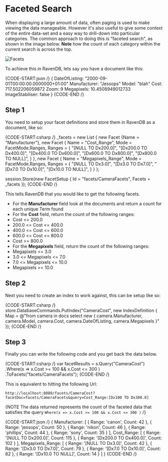 ﻿# Faceted Search

When displaying a large amount of data, often paging is used to make viewing the data manageable. However it's also useful to give some context of the entire data-set and a easy way to drill-down into particular categories. The common approach to doing this is "faceted search", as shown in the image below. __Note__ how the count of each category within the current search is across the top.

![Facets](images\CNET_faceted_search_2.jpg)

To achieve this in RavenDB, lets say you have a document like this:

{CODE-START:json /}
{ 
    DateOfListing: "2000-09-01T00:00:00.0000000+01:00" 
    Manufacturer: "Jessops" 
    Model: "blah" 
    Cost: 717.502206059872 
    Zoom: 9 
    Megapixels: 10.4508949012733 
    ImageStabiliser: false 
}
{CODE-END /}

## Step 1

You need to setup your facet definitions and store them in RavenDB as a document, like so:

{CODE-START:csharp /}
_facets = new List<Facet>
                        {
                            new Facet {Name = "Manufacturer"},
                            new Facet
                                {
                                    Name = "Cost_Range",
                                    Mode = FacetMode.Ranges,
                                    Ranges =
                                        {
                                            "[NULL TO Dx200.0]",
                                            "[Dx200.0 TO Dx400.0]",
                                            "[Dx400.0 TO Dx600.0]",
                                            "[Dx600.0 TO Dx800.0]",
                                            "[Dx800.0 TO NULL]",
                                        }
                                },
                            new Facet
                                {
                                    Name = "Megapixels_Range",
                                    Mode = FacetMode.Ranges,
                                    Ranges =
                                        {
                                            "[NULL TO Dx3.0]",
                                            "[Dx3.0 TO Dx7.0]",
                                            "[Dx7.0 TO Dx10.0]",
                                            "[Dx10.0 TO NULL]",
                                        }
                                }
                        };
                        
session.Store(new FacetSetup { Id = "facets/CameraFacets", Facets = _facets });
{CODE-END /}

This tells RavenDB that you would like to get the following facets.

* For the **Manufacturer** field look at the documents and return a count for each unique Term found
* For the **Cost** field, return the count of the following ranges:
 * Cost <= 200.0
 * 200.0 <= Cost <= 400.0
 * 400.0 <= Cost <= 600.0
 * 600.0 <= Cost <= 800.0
 * Cost >= 800.0
* For the **Megapixels** field, return the count of the following ranges:
 * Megapixels <= 3.0
 * 3.0 <= Megapixels <= 7.0
 * 7.0 <= Megapixels <= 10.0
 * Megapixels >= 10.0

## Step 2

Next you need to create an index to work against, this can be setup like so:

{CODE-START:csharp /}
store.DatabaseCommands.PutIndex("CameraCost",
                            new IndexDefinition
                            {
                                Map = @"from camera in docs 
                                    select new 
                                    { 
                                        camera.Manufacturer, 
                                        camera.Model, 
                                        camera.Cost,
                                        camera.DateOfListing,
                                        camera.Megapixels
                                    }"
                            });
{CODE-END /}

## Step 3

Finally you can write the following code and you get back the data below.

{CODE-START:csharp /}
var facetResults = s.Query<Camera>("CameraCost") 
                        .Where(x => x.Cost >= 100 && x.Cost <= 300 ) 
                        .ToFacets("facets/CameraFacets");
{CODE-END /}

This is equivalent to hitting the following Url:

    http://localhost:8080/facets/CameraCost?facetDoc=facets/CameraFacets&query=Cost_Range:[Dx100 TO Dx300.0]

{NOTE The data returned represents the count of the faceted data that satisfies the query `Where(x => x.Cost >= 100 && x.Cost <= 300 )` /}

{CODE-START:json /}
{
   Manufacturer: [
      {
         Range: 'canon',
         Count: 42
      },
      {
         Range: 'jessops',
         Count: 50
      },
      {
         Range: 'nikon',
         Count: 46
      },
      {
         Range: 'phillips',
         Count: 44
      },
      {
         Range: 'sony',
         Count: 35
      }
   ],
   Cost_Range: [
      {
         Range: '[NULL TO Dx200.0]',
         Count: 115
      },
      {
         Range: '[Dx200.0 TO Dx400.0]',
         Count: 102
      }
   ],
   Megapixels_Range: [
      {
         Range: '[NULL TO Dx3.0]',
         Count: 42
      },
      {
         Range: '[Dx3.0 TO Dx7.0]',
         Count: 79
      },
      {
         Range: '[Dx7.0 TO Dx10.0]',
         Count: 82
      },
      {
         Range: '[Dx10.0 TO NULL]',
         Count: 14
      }
   ]
}
{CODE-END /}